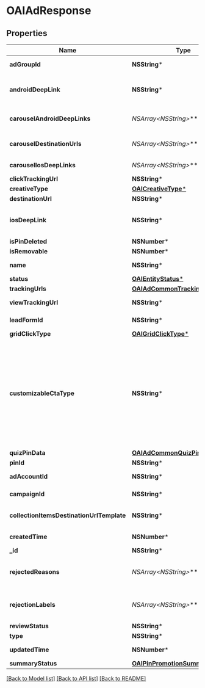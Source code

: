 # OAIAdResponse

## Properties
Name | Type | Description | Notes
------------ | ------------- | ------------- | -------------
**adGroupId** | **NSString*** | ID of the ad group that contains the ad. | [optional] 
**androidDeepLink** | **NSString*** | Deep link URL for Android devices. Not currently available. Using this field will generate an error. | [optional] 
**carouselAndroidDeepLinks** | **NSArray&lt;NSString*&gt;*** | Comma-separated deep links for the carousel pin on Android. | [optional] 
**carouselDestinationUrls** | **NSArray&lt;NSString*&gt;*** | Comma-separated destination URLs for the carousel pin to promote. | [optional] 
**carouselIosDeepLinks** | **NSArray&lt;NSString*&gt;*** | Comma-separated deep links for the carousel pin on iOS. | [optional] 
**clickTrackingUrl** | **NSString*** | Tracking url for the ad clicks. | [optional] 
**creativeType** | [**OAICreativeType***](OAICreativeType.md) |  | [optional] 
**destinationUrl** | **NSString*** | Destination URL. | [optional] 
**iosDeepLink** | **NSString*** | Deep link URL for iOS devices. Not currently available. Using this field will generate an error. | [optional] 
**isPinDeleted** | **NSNumber*** | Is original pin deleted? | [optional] 
**isRemovable** | **NSNumber*** | Is pin repinnable? | [optional] 
**name** | **NSString*** | Name of the ad - 255 chars max. | [optional] 
**status** | [**OAIEntityStatus***](OAIEntityStatus.md) |  | [optional] 
**trackingUrls** | [**OAIAdCommonTrackingUrls***](OAIAdCommonTrackingUrls.md) |  | [optional] 
**viewTrackingUrl** | **NSString*** | Tracking URL for ad impressions. | [optional] 
**leadFormId** | **NSString*** | Lead form ID for lead ad generation. | [optional] 
**gridClickType** | [**OAIGridClickType***](OAIGridClickType.md) |  | [optional] 
**customizableCtaType** | **NSString*** | Select a call to action (CTA) to display below your ad. Available only for ads with direct links enabled. CTA options for consideration and conversion campaigns are LEARN_MORE, SHOP_NOW, BOOK_NOW, SIGN_UP, VISIT_WEBSITE, BUY_NOW, GET_OFFER, ORDER_NOW, ADD_TO_CART (for conversion campaigns with add to cart conversion events only) | [optional] 
**quizPinData** | [**OAIAdCommonQuizPinData***](OAIAdCommonQuizPinData.md) |  | [optional] 
**pinId** | **NSString*** | Pin ID. | [optional] 
**adAccountId** | **NSString*** | The ID of the advertiser that this ad belongs to. | [optional] 
**campaignId** | **NSString*** | ID of the ad campaign that contains this ad. | [optional] 
**collectionItemsDestinationUrlTemplate** | **NSString*** | Destination URL template for all items within a collections drawer. | [optional] 
**createdTime** | **NSNumber*** | Pin creation time. Unix timestamp in seconds. | [optional] 
**_id** | **NSString*** | The ID of this ad. | [optional] 
**rejectedReasons** | **NSArray&lt;NSString*&gt;*** | Enum reason why the pin was rejected. Returned if &lt;code&gt;review_status&lt;/code&gt; is \&quot;REJECTED\&quot;. | [optional] 
**rejectionLabels** | **NSArray&lt;NSString*&gt;*** | Text reason why the pin was rejected. Returned if &lt;code&gt;review_status&lt;/code&gt; is \&quot;REJECTED\&quot;. | [optional] 
**reviewStatus** | **NSString*** | Ad review status | [optional] 
**type** | **NSString*** | Always \&quot;ad\&quot;. | [optional] 
**updatedTime** | **NSNumber*** | Last update time. Unix timestamp in seconds. | [optional] 
**summaryStatus** | [**OAIPinPromotionSummaryStatus***](OAIPinPromotionSummaryStatus.md) | Ad summary status | [optional] 

[[Back to Model list]](../README.md#documentation-for-models) [[Back to API list]](../README.md#documentation-for-api-endpoints) [[Back to README]](../README.md)


